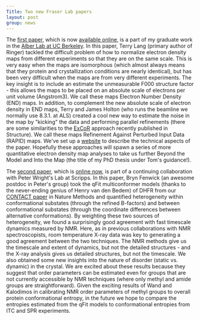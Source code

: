 ```yaml
---
Title: Two new Fraser Lab papers
layout: post
group: news
---
```

The [first paper](fraserlab.com/publications#24363322), which is now [available online](http://www.ncbi.nlm.nih.gov/pubmed/24363322), is a part of my graduate work in the [Alber Lab at UC Berkeley](http://ucxray.berkeley.edu). In this paper, Terry Lang (primary author of Ringer) tackled the difficult problem of how to normalize electron density maps from different experiments so that they are on the same scale.  This is very easy when the maps are isomorphous (which almost always means that they protein and crystallization conditions are nearly identical), but has been very difficult when the maps are from very different experiments.  The key insight is to include an estimate the unmeasurable F000 structure factor - this allows the maps to be placed on an absolute scale of electrons per unit volume (Angstrom3). We call these maps Electron Number Density (END) maps.  In addition, to complement the new absolute scale of electron density in END maps, Terry and James Holton (who runs the beamline we normally use 8.3.1. at ALS) created a cool new way to estimate the noise in the map by "kicking" the data and performing parallel refinements (there are some similarities to the [ExCoR](http://www.ncbi.nlm.nih.gov/pubmed/24076406) approach recently published in Structure).  We call these maps Refinement Against Perturbed Input Data (RAPID) maps. We've set up a [website](http://bl831.als.lbl.gov/END/RAPID/) to describe the technical aspects of the paper. Hopefully these approaches will spawn a series of more quantitative electron density map analyses to take us further Beyond the Model and Into the Map (the title of my PhD thesis under Tom's guidance!).

The [second paper](fraserlab.com/publications#24474795), which is [online now](http://www.pnas.org/content/early/2014/01/09/1323440111.abstract), is part of a continuing collaboration with Peter Wright's Lab at Scripps.  In this paper, Bryn Fenwick (an awesome postdoc in Peter's group) took the qFit multiconformer models (thanks to the never-ending genius of Henry van den Bedem) of DHFR from our [CONTACT paper](http://www.ncbi.nlm.nih.gov/pubmed/23913260) in Nature Methods and quantified heterogeneity within conformational substates (through the refined B-factors) and between conformational substates (through the coordinate differences between alternative conformations).  By weighting these two sources of heterogeneity, we found a surprisingly good agreement with fast timescale dynamics measured by NMR. Here, as in previous collaborations with NMR spectroscopists, room temperature X-ray data was key to generating a good agreement between the two techniques. The NMR methods give us the timescale and extent of dynamics, but not the detailed structures - and the X-ray analysis gives us detailed structures, but not the timescale. We also obtained some new insights into the nature of disorder (static vs. dynamic) in the crystal. We are excited about these results because they suggest that order parameters can be estimated even for groups that are not currently accessible by NMR techniques (where only methyl and amide groups are straightforward). Given the exciting results of Wand and Kalodimos in calibrating NMR order parameters of methyl groups to overall protein conformational entropy, in the future we hope to compare the entropies estimated from the qFit models to conformational entropies from ITC and SPR experiments.
